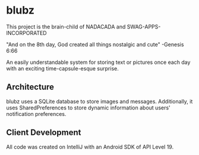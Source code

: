 # blubz

This project is the brain-child of NADACADA and SWAG-APPS-INCORPORATED

"And on the 8th day, God created all things nostalgic and cute" -Genesis 6:66

An easily understandable system for storing text or pictures once each day with an exciting time-capsule-esque surprise.

## Architecture

blubz uses a SQLite database to store images and messages. Additionally, it uses SharedPreferences to store dynamic information about users' notification preferences.

## Client Development

All code was created on IntelliJ with an Android SDK of API Level 19.
